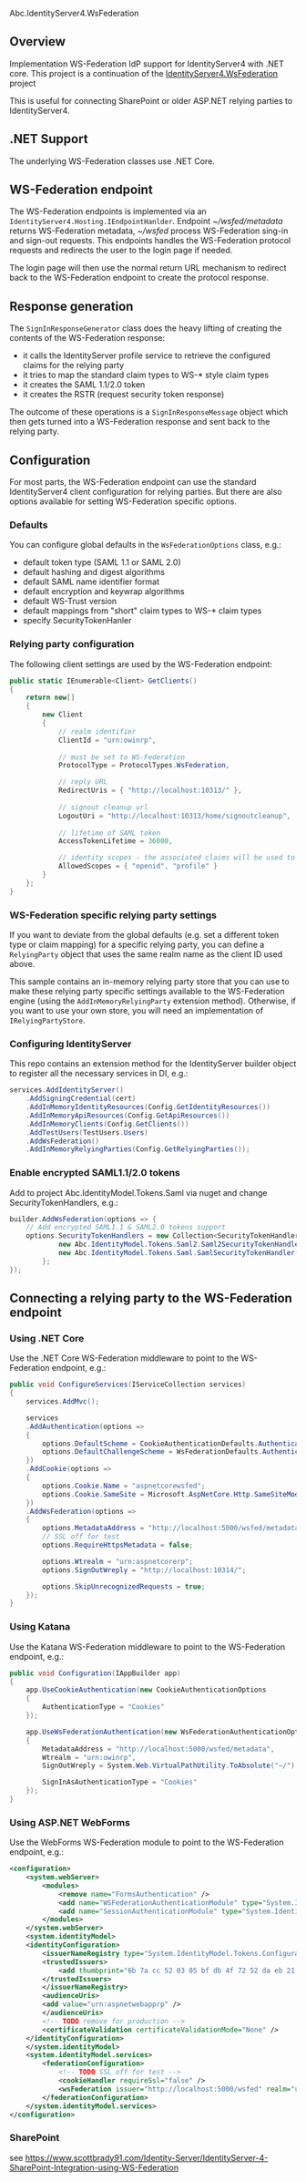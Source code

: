  Abc.IdentityServer4.WsFederation

## Overview
Implementation WS-Federation IdP support for IdentityServer4 with .NET core.
This project is a continuation of the [IdentityServer4.WsFederation](https://github.com/IdentityServer/IdentityServer4.WsFederation) project

This is useful for connecting SharePoint or older ASP.NET relying parties to IdentityServer4.

## .NET Support
The underlying WS-Federation classes use .NET Core.

## WS-Federation endpoint
The WS-Federation endpoints is implemented via an `IdentityServer4.Hosting.IEndpointHanlder`.
Endpoint _~/wsfed/metadata_ returns WS-Federation metadata, _~/wsfed_ process WS-Federation sing-in and sign-out requests.
This endpoints handles the WS-Federation protocol requests and redirects the user to the login page if needed.

The login page will then use the normal return URL mechanism to redirect back to the WS-Federation endpoint
to create the protocol response.

## Response generation
The `SignInResponseGenerator` class does the heavy lifting of creating the contents of the WS-Federation response:

* it calls the IdentityServer profile service to retrieve the configured claims for the relying party
* it tries to map the standard claim types to WS-* style claim types
* it creates the SAML 1.1/2.0 token
* it creates the RSTR (request security token response)

The outcome of these operations is a `SignInResponseMessage` object which then gets turned into a WS-Federation response and sent back to the relying party.

## Configuration
For most parts, the WS-Federation endpoint can use the standard IdentityServer4 client configuration for relying parties.
But there are also options available for setting WS-Federation specific options.

### Defaults
You can configure global defaults in the `WsFederationOptions` class, e.g.:

* default token type (SAML 1.1 or SAML 2.0)
* default hashing and digest algorithms
* default SAML name identifier format
* default encryption and keywrap algorithms
* default WS-Trust version
* default mappings from "short" claim types to WS-* claim types
* specify SecurityTokenHanler

### Relying party configuration
The following client settings are used by the WS-Federation endpoint:

```csharp
public static IEnumerable<Client> GetClients()
{
    return new[]
    {
        new Client
        {
            // realm identifier
            ClientId = "urn:owinrp",
            
            // must be set to WS-Federation
            ProtocolType = ProtocolTypes.WsFederation,

            // reply URL
            RedirectUris = { "http://localhost:10313/" },
            
            // signout cleanup url
            LogoutUri = "http://localhost:10313/home/signoutcleanup",
            
            // lifetime of SAML token
            AccessTokenLifetime = 36000,

            // identity scopes - the associated claims will be used to call the profile service
            AllowedScopes = { "openid", "profile" }
        }
    };
}
```

### WS-Federation specific relying party settings
If you want to deviate from the global defaults (e.g. set a different token type or claim mapping) for a specific
relying party, you can define a `RelyingParty` object that uses the same realm name as the client ID used above.

This sample contains an in-memory relying party store that you can use to make these relying party specific settings
available to the WS-Federation engine (using the `AddInMemoryRelyingParty` extension method).
Otherwise, if you want to use your own store, you will need an implementation of `IRelyingPartyStore`.

### Configuring IdentityServer
This repo contains an extension method for the IdentityServer builder object to register all the necessary services in DI, e.g.:

```csharp
services.AddIdentityServer()
    .AddSigningCredential(cert)
    .AddInMemoryIdentityResources(Config.GetIdentityResources())
    .AddInMemoryApiResources(Config.GetApiResources())
    .AddInMemoryClients(Config.GetClients())
    .AddTestUsers(TestUsers.Users)
    .AddWsFederation()
    .AddInMemoryRelyingParties(Config.GetRelyingParties());
```

### Enable encrypted SAML1.1/2.0 tokens
Add to project Abc.IdentityModel.Tokens.Saml via nuget and change SecurityTokenHandlers, e.g.:

```csharp
builder.AddWsFederation(options => {
    // Add encrypted SAML1.1 & SAML2.0 tokens support
    options.SecurityTokenHandlers = new Collection<SecurityTokenHandler>() {
            new Abc.IdentityModel.Tokens.Saml2.Saml2SecurityTokenHandler(),
            new Abc.IdentityModel.Tokens.Saml.SamlSecurityTokenHandler(),
        };
});
```

## Connecting a relying party to the WS-Federation endpoint

### Using .NET Core
Use the .NET Core WS-Federation middleware to point to the WS-Federation endpoint, e.g.:

```csharp
public void ConfigureServices(IServiceCollection services) 
{
    services.AddMvc();

    services
    .AddAuthentication(options =>
    {
        options.DefaultScheme = CookieAuthenticationDefaults.AuthenticationScheme;
        options.DefaultChallengeScheme = WsFederationDefaults.AuthenticationScheme;
    })
    .AddCookie(options =>
    {
        options.Cookie.Name = "aspnetcorewsfed";
        options.Cookie.SameSite = Microsoft.AspNetCore.Http.SameSiteMode.None;
    })
    .AddWsFederation(options =>
    {
        options.MetadataAddress = "http://localhost:5000/wsfed/metadata";
        // SSL off for test
        options.RequireHttpsMetadata = false;

        options.Wtrealm = "urn:aspnetcorerp";
        options.SignOutWreply = "http://localhost:10314/";

        options.SkipUnrecognizedRequests = true;
    });
}
```

### Using Katana
Use the Katana WS-Federation middleware to point to the WS-Federation endpoint, e.g.:

```csharp
public void Configuration(IAppBuilder app)
{
    app.UseCookieAuthentication(new CookieAuthenticationOptions
    {
        AuthenticationType = "Cookies"
    });

    app.UseWsFederationAuthentication(new WsFederationAuthenticationOptions
    {
        MetadataAddress = "http://localhost:5000/wsfed/metadata",
        Wtrealm = "urn:owinrp",
        SignOutWreply = System.Web.VirtualPathUtility.ToAbsolute("~/"),

        SignInAsAuthenticationType = "Cookies"
    });
}
```

### Using ASP.NET WebForms
Use the WebForms WS-Federation module to point to the WS-Federation endpoint, e.g.:

```xml
<configuration>
    <system.webServer>
        <modules>
            <remove name="FormsAuthentication" />
            <add name="WSFederationAuthenticationModule" type="System.IdentityModel.Services.WSFederationAuthenticationModule, System.IdentityModel.Services, Version=4.0.0.0, Culture=neutral, PublicKeyToken=b77a5c561934e089" preCondition="managedHandler" />
            <add name="SessionAuthenticationModule" type="System.IdentityModel.Services.SessionAuthenticationModule, System.IdentityModel.Services, Version=4.0.0.0, Culture=neutral, PublicKeyToken=b77a5c561934e089" preCondition="managedHandler" />
        </modules>
    </system.webServer>
    <system.identityModel>
    <identityConfiguration>
        <issuerNameRegistry type="System.IdentityModel.Tokens.ConfigurationBasedIssuerNameRegistry, System.IdentityModel, Version=4.0.0.0, Culture=neutral, PublicKeyToken=b77a5c561934e089">
        <trustedIssuers>
            <add thumbprint="6b 7a cc 52 03 05 bf db 4f 72 52 da eb 21 77 cc 09 1f aa e1" name="IDS4" />
        </trustedIssuers>
        </issuerNameRegistry>
        <audienceUris>
        <add value="urn:aspnetwebapprp" />
        </audienceUris>
        <!-- TODO remove for production -->
        <certificateValidation certificateValidationMode="None" />
    </identityConfiguration>    
    </system.identityModel>
    <system.identityModel.services>
        <federationConfiguration>
            <!-- TODO SSL off for test -->
            <cookieHandler requireSsl="false" />
            <wsFederation issuer="http://localhost:5000/wsfed" realm="urn:aspnetwebapprp" requireHttps="false" signOutQueryString="wtrealm=urn:aspnetwebapprp" />
        </federationConfiguration>
    </system.identityModel.services>
</configuration>
  ```

### SharePoint

see https://www.scottbrady91.com/Identity-Server/IdentityServer-4-SharePoint-Integration-using-WS-Federation

